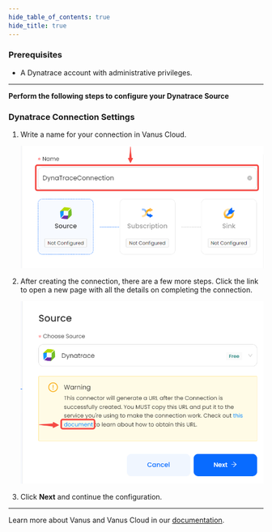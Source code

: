```yaml
--- 
hide_table_of_contents: true
hide_title: true
---
```


### Prerequisites

- A Dynatrace account with administrative privileges.

---

**Perform the following steps to configure your Dynatrace Source**

### Dynatrace Connection Settings

1. Write a name for your connection in Vanus Cloud.
   
   ![](images/1.png)
2. After creating the connection, there are a few more steps. Click the link to open a new page with all the details on completing the connection.
    
    ![](images/2.png)
3. Click **Next** and continue the configuration.

---

Learn more about Vanus and Vanus Cloud in our [documentation](https://docs.vanus.ai).